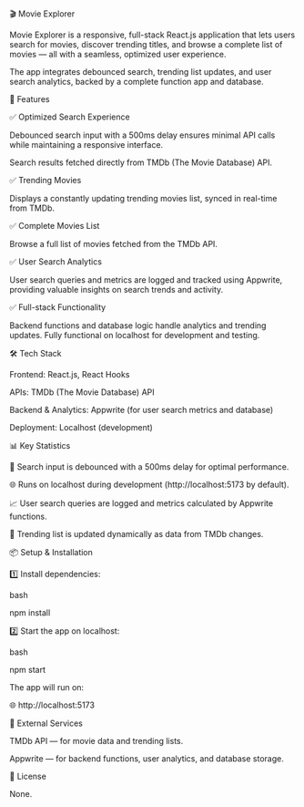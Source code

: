 🎬 Movie Explorer

Movie Explorer is a responsive, full-stack React.js application that lets users search for movies, discover trending titles, and browse a complete list of movies — all with a seamless, optimized user experience.

The app integrates debounced search, trending list updates, and user search analytics, backed by a complete function app and database.

🚀 Features

✅ Optimized Search Experience


Debounced search input with a 500ms delay ensures minimal API calls while maintaining a responsive interface.

Search results fetched directly from TMDb (The Movie Database) API.

✅ Trending Movies


Displays a constantly updating trending movies list, synced in real-time from TMDb.

✅ Complete Movies List


Browse a full list of movies fetched from the TMDb API.

✅ User Search Analytics


User search queries and metrics are logged and tracked using Appwrite, providing valuable insights on search trends and activity.

✅ Full-stack Functionality


Backend functions and database logic handle analytics and trending updates. Fully functional on localhost for development and testing.


🛠️ Tech Stack

Frontend: React.js, React Hooks

APIs: TMDb (The Movie Database) API

Backend & Analytics: Appwrite (for user search metrics and database)

Deployment: Localhost (development)


📊 Key Statistics

🔎 Search input is debounced with a 500ms delay for optimal performance.

🌐 Runs on localhost during development (http://localhost:5173 by default).

📈 User search queries are logged and metrics calculated by Appwrite functions.

🔄 Trending list is updated dynamically as data from TMDb changes.


📦 Setup & Installation

1️⃣ Install dependencies:

bash

npm install


2️⃣ Start the app on localhost:

bash

npm start


The app will run on:

🌐 http://localhost:5173


🔗 External Services

TMDb API — for movie data and trending lists.

Appwrite — for backend functions, user analytics, and database storage.


📃 License

None.
